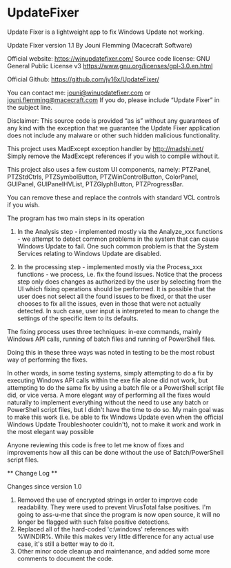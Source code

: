 # UpdateFixer
Update Fixer is a lightweight app to fix Windows Update not working.

Update Fixer version 1.1
By Jouni Flemming (Macecraft Software)

Official website: https://winupdatefixer.com/
Source code license: GNU General Public License v3
https://www.gnu.org/licenses/gpl-3.0.en.html

Official Github: https://github.com/jv16x/UpdateFixer/


You can contact me: jouni@winupdatefixer.com or jouni.flemming@macecraft.com
If you do, please include “Update Fixer” in the subject line.


Disclaimer:
This source code is provided “as is” without any guarantees of any kind
with the exception that we guarantee the Update Fixer application does not
include any malware or other such hidden malicious functionality.


This project uses MadExcept exception handler by http://madshi.net/
Simply remove the MadExcept references if you wish to compile without it.


This project also uses a few custom UI components, namely:
PTZPanel, PTZStdCtrls, PTZSymbolButton, PTZWinControlButton, ColorPanel,
GUIPanel, GUIPanelHVList, PTZGlyphButton, PTZProgressBar.

You can remove these and replace the controls with standard VCL controls if you wish.


The program has two main steps in its operation

1) In the Analysis step - implemented mostly via the Analyze_xxx functions -
   we attempt to detect common problems in the system that can cause Windows Update to fail.
   One such common problem is that the System Services relating to Windows Update are disabled.

2) In the processing step - implemented mostly via the Process_xxx functions -
   we process, i.e. fix the found issues.
   Notice that the process step only does changes as authorized by the user by selecting
   from the UI which fixing operations should be performed.
   It is possible that the user does not select all the found issues to be fixed,
   or that the user chooses to fix all the issues, even in those that were not actually detected.
   In such case, user input is interpreted to mean to change the settings of the specific item to its defaults. 


The fixing process uses three techniques: in-exe commands, mainly Windows API calls,
running of batch files and running of PowerShell files.

Doing this in these three ways was noted in testing to be the most robust way of performing the fixes.

In other words, in some testing systems, simply attempting to do a fix by executing Windows API
calls within the exe file alone did not work, but attempting to do the same fix by using a
batch file or a PowerShell script file did, or vice versa.
A more elegant way of performing all the fixes would naturally to implement everything without
the need to use any batch or PowerShell script files, but I didn't have the time to do so.
My main goal was to make this work (i.e. be able to fix Windows Update even when the official
Windows Update Troubleshooter couldn't), not to make it work and work in the most elegant way possible

Anyone reviewing this code is free to let me know of fixes and improvements how all this
can be done without the use of Batch/PowerShell script files.

** Change Log **

  Changes since version 1.0

  1) Removed the use of encrypted strings in order to improve code readability. They were used to
     prevent VirusTotal false positives. I'm going to ass-u-me that since the program is now open source,
     it will no longer be flagged with such false positive detections.
  2) Replaced all of the hard-coded 'c:\windows\' references with %WINDIR%. While this makes very little difference
     for any actual use case, it's still a better way to do it.
  3) Other minor code cleanup and maintenance, and added some more comments to document the code.


